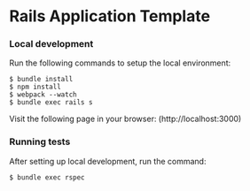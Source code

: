 # Rails Application Template

### Local development

Run the following commands to setup the local environment:

```
$ bundle install
$ npm install
$ webpack --watch
$ bundle exec rails s
```

Visit the following page in your browser: (http://localhost:3000)


### Running tests

After setting up local development, run the command:

```
$ bundle exec rspec
```
